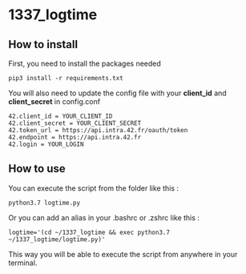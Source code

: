 # 1337_logtime

## How to install
First, you need to install the packages needed

```
pip3 install -r requirements.txt
```

You will also need to update the config file with your **client_id** and **client_secret** in config.conf 
```
42.client_id = YOUR_CLIENT_ID
42.client_secret = YOUR_CLIENT_SECRET
42.token_url = https://api.intra.42.fr/oauth/token
42.endpoint = https://api.intra.42.fr
42.login = YOUR_LOGIN
```

## How to use
You can execute the script from the folder like this :
```
python3.7 logtime.py
```
Or you can add an alias in your .bashrc or .zshrc like this :
```
logtime='(cd ~/1337_logtime && exec python3.7 ~/1337_logtime/logtime.py)'
````
This way you will be able to execute the script from anywhere in your terminal.
